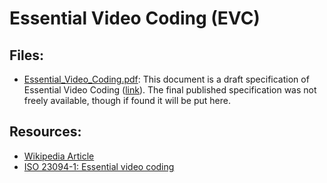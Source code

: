 # Essential Video Coding (EVC)
## Files:
- [Essential_Video_Coding.pdf](Essential_Video_Coding.pdf): This document is a draft specification of Essential Video Coding ([link](https://mpeg.chiariglione.org/standards/mpeg-5/essential-video-coding/text-isoiec-cd-23094-1-essential-video-coding)). The final published specification was not freely available, though if found it will be put here.
## Resources:
- [Wikipedia Article](https://en.wikipedia.org/wiki/Essential_Video_Coding)
- [ISO 23094-1: Essential video coding](https://www.iso.org/standard/57797.html)
